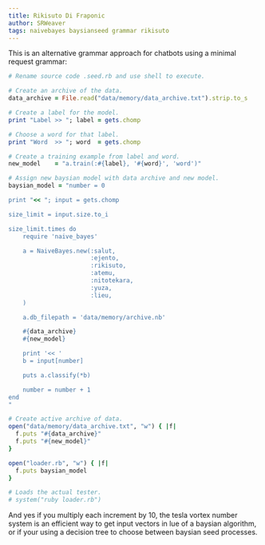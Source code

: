 ```yaml
---
title: Rikisuto Di Fraponic
author: SRWeaver
tags: naivebayes baysianseed grammar rikisuto
---
```

This is an alternative grammar approach for chatbots using a minimal request grammar:

~~~ruby
# Rename source code .seed.rb and use shell to execute.

# Create an archive of the data.
data_archive = File.read("data/memory/data_archive.txt").strip.to_s

# Create a label for the model.
print "Label >> "; label = gets.chomp

# Choose a word for that label.
print "Word  >> "; word  = gets.chomp

# Create a training example from label and word.
new_model    = "a.train(:#{label}, '#{word}', 'word')"

# Assign new baysian model with data archive and new model.
baysian_model = "number = 0

print "<< "; input = gets.chomp

size_limit = input.size.to_i

size_limit.times do
    require 'naive_bayes'

    a = NaiveBayes.new(:salut,
                       :ejento,
                       :rikisuto,
                       :atemu,
                       :nitotekara,
                       :yuza,
                       :lieu,
    )

    a.db_filepath = 'data/memory/archive.nb'

    #{data_archive}
    #{new_model}

    print '<< '
    b = input[number]

    puts a.classify(*b)

    number = number + 1
end
"

# Create active archive of data.
open("data/memory/data_archive.txt", "w") { |f|
  f.puts "#{data_archive}"
  f.puts "#{new_model}"
}

open("loader.rb", "w") { |f|
  f.puts baysian_model
}

# Loads the actual tester.
# system("ruby loader.rb")

~~~

And yes if you multiply each increment by 10, the tesla vortex number system is an efficient way to get input vectors in lue of a baysian algorithm, or if your using a decision tree to choose between baysian seed processes.
